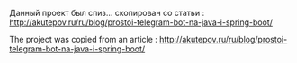 Данный проект был спиз... скопирован со статьи : http://akutepov.ru/ru/blog/prostoi-telegram-bot-na-java-i-spring-boot/

 The project was copied from an article : http://akutepov.ru/ru/blog/prostoi-telegram-bot-na-java-i-spring-boot/
 
